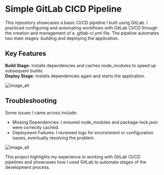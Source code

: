 # Simple GitLab CICD Pipeline
This repository showcases a basic CI/CD pipeline I built using GitLab. 
I practiced configuring and automating workflows with GitLab CI/CD through the creation and management of a .gitlab-ci.yml file. The pipeline automates two main stages: building and deploying the application.

## Key Features
**Build Stage:** Installs dependencies and caches node_modules to speed up subsequent builds.                                 
**Deploy Stage:** Installs dependencies again and starts the application.

![image_alt](https://github.com/GitCadet/my-gitlab-cicd-pipeline/blob/main/gitlab-cicd_pip.png?raw=true)

## Troubleshooting
Some issues I came across include: 
- Missing Dependencies: I ensured node_modules and package-lock.json were correctly cached.
- Deployment Failures: I reviewed logs for environment or configuration issues, eventually resolving the problem.

![image_alt](https://github.com/GitCadet/my-gitlab-cicd-pipeline/blob/main/gitlab%20cicd.png?raw=true)

This project highlights my experience in working with GitLab CI/CD pipelines and showcases how I used GitLab to automate stages of the development process.

